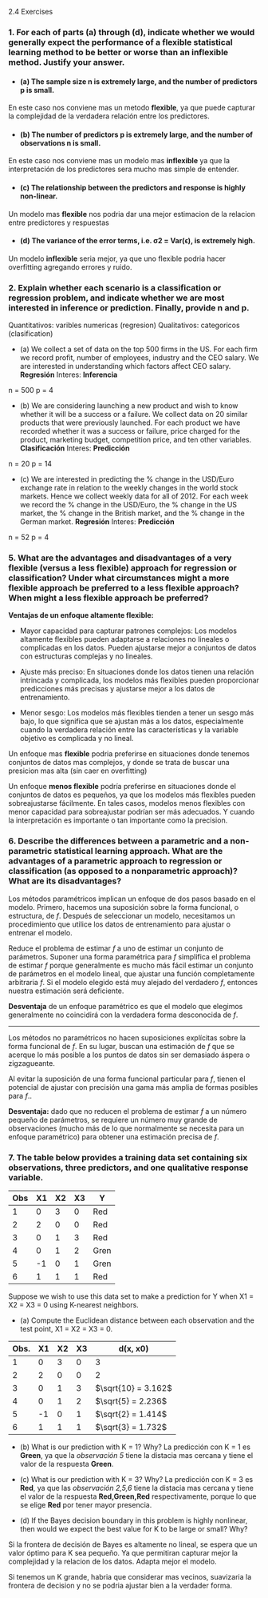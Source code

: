 2.4 Exercises

### 1. For each of parts (a) through (d), indicate whether we would generally expect the performance of a flexible statistical learning method to be better or worse than an inflexible method. Justify your answer.

- #### (a) The sample size n is extremely large, and the number of predictors p is small.
En este caso nos conviene mas un metodo **flexible**, ya que puede capturar la complejidad de la verdadera relación entre los predictores.

- #### (b) The number of predictors p is extremely large, and the number of observations n is small.
En este caso nos conviene mas un modelo mas **inflexible** ya que la interpretación de los 
predictores sera mucho mas simple de entender.

- #### (c) The relationship between the predictors and response is highly non-linear.
Un modelo mas **flexible** nos podria dar una mejor estimacion de la relacion entre predictores y respuestas

- #### (d) The variance of the error terms, i.e. σ2 = Var(ϵ), is extremely high.
Un modelo **inflexible** seria mejor, ya que uno flexible podria hacer overfitting agregando errores y ruido.

### 2. Explain whether each scenario is a classification or regression problem, and indicate whether we are most interested in inference or prediction. Finally, provide n and p.
Quantitativos: varibles numericas (regresion)
Qualitativos: categoricos (clasification)
- (a) We collect a set of data on the top 500 firms in the US. For each firm we record profit, number of employees, industry and the CEO salary. We are interested in understanding which factors affect CEO salary.
**Regresión**
Interes: **Inferencia**

n = 500
p = 4

- (b) We are considering launching a new product and wish to know whether it will be a success or a failure. We collect data on 20 similar products that were previously launched. For each product we have recorded whether it was a success or failure, price charged for the product, marketing budget, competition price, and ten other variables.
**Clasificación**
Interes: **Predicción**

n = 20
p = 14

- (c) We are interested in predicting the % change in the USD/Euro exchange rate in relation to the weekly changes in the world stock markets. Hence we collect weekly data for all of 2012. For each week we record the % change in the USD/Euro, the % change in the US market, the % change in the British market, and the % change in the German market.
**Regresión**
Interes: **Predicción**

n = 52
p = 4

### 5. What are the advantages and disadvantages of a very flexible (versus a less flexible) approach for regression or classification? Under what circumstances might a more flexible approach be preferred to a less flexible approach? When might a less flexible approach be preferred?

**Ventajas de un enfoque altamente flexible:**
- Mayor capacidad para capturar patrones complejos: Los modelos altamente flexibles pueden adaptarse a relaciones no lineales o complicadas en los datos. Pueden ajustarse mejor a conjuntos de datos con estructuras complejas y no lineales.

- Ajuste más preciso: En situaciones donde los datos tienen una relación intrincada y complicada, los modelos más flexibles pueden proporcionar predicciones más precisas y ajustarse mejor a los datos de entrenamiento.

- Menor sesgo: Los modelos más flexibles tienden a tener un sesgo más bajo, lo que significa que se ajustan más a los datos, especialmente cuando la verdadera relación entre las características y la variable objetivo es complicada y no lineal.

Un enfoque mas **flexible** podria preferirse en situaciones donde tenemos conjuntos de datos mas complejos, y donde se trata de buscar una presicion mas alta (sin caer en overfitting)

Un enfoque **menos flexible** podría preferirse en situaciones donde el conjuntos de datos es pequeños, ya que los modelos más flexibles pueden sobreajustarse fácilmente. En tales casos, modelos menos flexibles con menor capacidad para sobreajustar podrían ser más adecuados. Y cuando la interpretación es importante o tan importante como la precision.

### 6. Describe the differences between a parametric and a non-parametric statistical learning approach. What are the advantages of a parametric approach to regression or  classification (as opposed to a nonparametric approach)? What are its disadvantages?

Los métodos paramétricos implican un enfoque de dos pasos basado en el modelo. Primero, hacemos una suposición sobre la forma funcional, o estructura, de *f*. Después de seleccionar un modelo, necesitamos un procedimiento que utilice los datos de entrenamiento para ajustar o entrenar el modelo.

Reduce el problema de estimar *f* a uno de estimar un conjunto de parámetros. Suponer una forma paramétrica para *f* simplifica el problema de estimar *f* porque generalmente es mucho más fácil estimar un conjunto de parámetros en el modelo lineal, que ajustar una función completamente arbitraria *f*. Si el modelo elegido está muy alejado del verdadero *f*, entonces nuestra estimación será deficiente.

**Desventaja** de un enfoque paramétrico es que el modelo que elegimos generalmente no coincidirá con la verdadera forma desconocida de *f*.

----
Los métodos no paramétricos no hacen suposiciones explícitas sobre la forma funcional de *f*. En su lugar, buscan una estimación de *f* que se acerque lo más posible a los puntos de datos sin ser demasiado áspera o zigzagueante.

Al evitar la suposición de una forma funcional particular para *f*, tienen el potencial de ajustar con precisión una gama más amplia de formas posibles para *f*..

**Desventaja:** dado que no reducen el problema de estimar *f* a un número pequeño de parámetros, se requiere un número muy grande de observaciones (mucho más de lo que normalmente se necesita para un enfoque paramétrico) para obtener una estimación precisa de *f*.

### 7. The table below provides a training data set containing six observations, three predictors, and one qualitative response variable.

| Obs | X1 | X2 | X3 | Y|
|-----|----|----|----|--|
|1    |0   |3   |0   |Red|
|2    |2   |0   |0   |Red|
|3    |0   |1   |3   |Red|
|4    |0   |1   |2   |Gren|
|5    |-1  |0   |1   |Gren|
|6    |1   |1   |1   |Red|

Suppose we wish to use this data set to make a prediction for Y when 
X1 = X2 = X3 = 0 using K-nearest neighbors.
- (a) Compute the Euclidean distance between each observation and the test point, X1 = X2 = X3 = 0.

| Obs. | X1 | X2 | X3 | d(x, x0)            |
|------|----|----|----|---------------------|
| 1    | 0  | 3  | 0  | 3                   |
| 2    | 2  | 0  | 0  | 2                   |
| 3    | 0  | 1  | 3  | $\sqrt{10} = 3.162$ |
| 4    | 0  | 1  | 2  | $\sqrt{5} = 2.236$  |
| 5    | -1 | 0  | 1  | $\sqrt{2} = 1.414$  |
| 6    | 1  | 1  | 1  | $\sqrt{3} = 1.732$  |


- (b) What is our prediction with K = 1? Why?
La predicción con K = 1 es **Green**, ya que la *observación 5* tiene la distacia mas cercana y tiene el valor de la respuesta **Green**.

- (c) What is our prediction with K = 3? Why?
La predicción con K = 3 es **Red**, ya que las *observación 2,5,6* tiene la distacia mas cercana y tiene el valor de la respuesta **Red,Green,Red** respectivamente, porque lo que se elige **Red** por tener mayor presencia.

- (d) If the Bayes decision boundary in this problem is highly nonlinear, then would we expect the best value for K to be large or small? Why?

Si la frontera de decisión de Bayes es altamente no lineal, se espera que un valor óptimo para K sea pequeño. Ya que permitiran capturar mejor la complejidad y la relacion de los datos. Adapta mejor el modelo.

Si tenemos un K grande, habria que considerar mas vecinos, suavizaria la frontera de decision y no se podria ajustar bien a la verdader forma.
